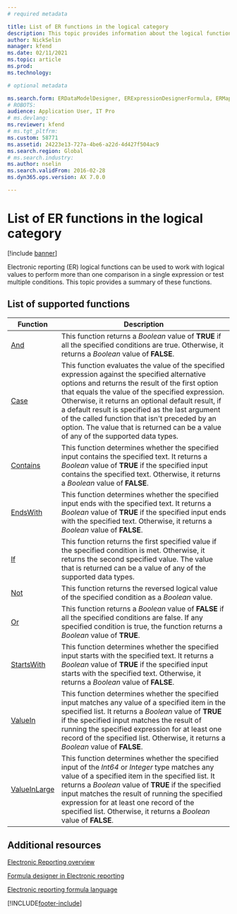 ```yaml
---
# required metadata

title: List of ER functions in the logical category
description: This topic provides information about the logical functions that are supported in Electronic reporting (ER).
author: NickSelin
manager: kfend
ms.date: 02/11/2021
ms.topic: article
ms.prod: 
ms.technology: 

# optional metadata

ms.search.form: ERDataModelDesigner, ERExpressionDesignerFormula, ERMappedFormatDesigner, ERModelMappingDesigner
# ROBOTS: 
audience: Application User, IT Pro
# ms.devlang: 
ms.reviewer: kfend
# ms.tgt_pltfrm: 
ms.custom: 58771
ms.assetid: 24223e13-727a-4be6-a22d-4d427f504ac9
ms.search.region: Global
# ms.search.industry: 
ms.author: nselin
ms.search.validFrom: 2016-02-28
ms.dyn365.ops.version: AX 7.0.0

---
```


# List of ER functions in the logical category

[!include [banner](../includes/banner.md)]

Electronic reporting (ER) logical functions can be used to work with logical values to perform more than one comparison in a single expression or test multiple conditions. This topic provides a summary of these functions.

## List of supported functions

| Function | Description |
|----------|-------------|
| [And](er-functions-logical-and.md)                       | This function returns a *Boolean* value of **TRUE** if all the specified conditions are true. Otherwise, it returns a *Boolean* value of **FALSE**. |
| [Case](er-functions-logical-case.md)                     | This function evaluates the value of the specified expression against the specified alternative options and returns the result of the first option that equals the value of the specified expression. Otherwise, it returns an optional default result, if a default result is specified as the last argument of the called function that isn't preceded by an option. The value that is returned can be a value of any of the supported data types. |
| [Contains](er-functions-logical-contains.md)             | This function determines whether the specified input contains the specified text. It returns a *Boolean* value of **TRUE** if the specified input contains the specified text. Otherwise, it returns a *Boolean* value of **FALSE**. |
| [EndsWith](er-functions-logical-endswith.md)             | This function determines whether the specified input ends with the specified text. It returns a *Boolean* value of **TRUE** if the specified input ends with the specified text. Otherwise, it returns a *Boolean* value of **FALSE**. |
| [If](er-functions-logical-if.md)                         | This function returns the first specified value if the specified condition is met. Otherwise, it returns the second specified value. The value that is returned can be a value of any of the supported data types. |
| [Not](er-functions-logical-not.md)                       | This function returns the reversed logical value of the specified condition as a *Boolean* value. |
| [Or](er-functions-logical-or.md)                         | This function returns a *Boolean* value of **FALSE** if all the specified conditions are false. If any specified condition is true, the function returns a *Boolean* value of **TRUE**. |
| [StartsWith](er-functions-logical-startswith.md)         | This function determines whether the specified input starts with the specified text. It returns a *Boolean* value of **TRUE** if the specified input starts with the specified text. Otherwise, it returns a *Boolean* value of **FALSE**. |
| [ValueIn](er-functions-logical-valuein.md)               | This function determines whether the specified input matches any value of a specified item in the specified list. It returns a *Boolean* value of **TRUE** if the specified input matches the result of running the specified expression for at least one record of the specified list. Otherwise, it returns a *Boolean* value of **FALSE**. |
| [ValueInLarge](er-functions-logical-valueinlarge.md)     | This function determines whether the specified input of the *Int64* or *Integer* type matches any value of a specified item in the specified list. It returns a *Boolean* value of **TRUE** if the specified input matches the result of running the specified expression for at least one record of the specified list. Otherwise, it returns a *Boolean* value of **FALSE**. |


## Additional resources

[Electronic Reporting overview](general-electronic-reporting.md)

[Formula designer in Electronic reporting](general-electronic-reporting-formula-designer.md)

[Electronic reporting formula language](er-formula-language.md)


[!INCLUDE[footer-include](../../../includes/footer-banner.md)]